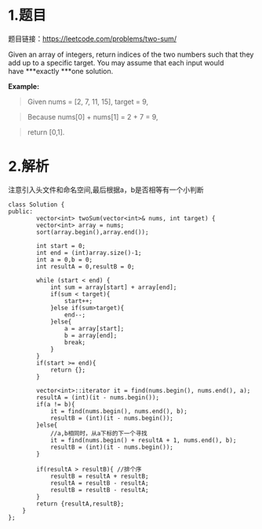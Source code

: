 # 1.题目
题目链接：https://leetcode.com/problems/two-sum/

 Given an array of integers, return indices of the two numbers such that they add up to a specific target.
You may assume that each input would have ***exactly ***one solution.

**Example:**
>Given nums = [2, 7, 11, 15], target = 9,

>Because nums[0] + nums[1] = 2 + 7 = 9,

>return [0,1].

# 2.解析
注意引入头文件和命名空间,最后根据a，b是否相等有一个小判断
```
class Solution {
public:
        vector<int> twoSum(vector<int>& nums, int target) {
        vector<int> array = nums;
        sort(array.begin(),array.end());

        int start = 0;
        int end = (int)array.size()-1;
        int a = 0,b = 0;
        int resultA = 0,resultB = 0;
        
        while (start < end) {
            int sum = array[start] + array[end];
            if(sum < target){
                start++;
            }else if(sum>target){
                end--;
            }else{
                a = array[start];
                b = array[end];
                break;
            }
        }
        if(start >= end){
            return {};
        }

        vector<int>::iterator it = find(nums.begin(), nums.end(), a);
        resultA = (int)(it - nums.begin());
        if(a != b){
            it = find(nums.begin(), nums.end(), b);
            resultB = (int)(it - nums.begin());
        }else{
            //a,b相同时，从a下标的下一个寻找  
            it = find(nums.begin() + resultA + 1, nums.end(), b);
            resultB = (int)(it - nums.begin());
        }

        if(resultA > resultB){ //排个序
            resultB = resultA + resultB;
            resultA = resultB - resultA;
            resultB = resultB - resultA;
        }
        return {resultA,resultB};
    }
};
```
